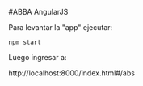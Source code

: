 #ABBA AngularJS

Para levantar la "app" ejecutar:

```
npm start
```

Luego ingresar a:

http://localhost:8000/index.html#/abs